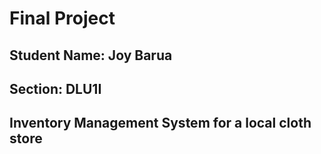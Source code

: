 # Final Project
## Student Name: Joy Barua
## Section: DLU1I
## Inventory Management System for a local cloth store
